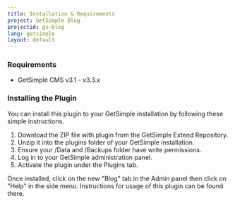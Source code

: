 ```yaml
---
title: Installation & Requirements
project: GetSimple Blog
projectid: gs-blog
lang: getsimple
layout: default
---
```


### Requirements
- GetSimple CMS v3.1 - v3.3.x

### Installing the Plugin
You can install this plugin to your GetSimple installation by following these simple instructions.

1. Download the ZIP file with plugin from the GetSimple Extend Repository.
2. Unzip it into the plugins folder of your GetSimple installation.
3. Ensure your /Data and /Backups folder have write permissions.
4. Log in to your GetSimple administration panel.
5. Activate the plugin under the Plugins tab.

Once installed, click on the new "Blog" tab in the Admin panel then click on "Help" in the side menu. Instructions for usage of this plugin can be found there.

